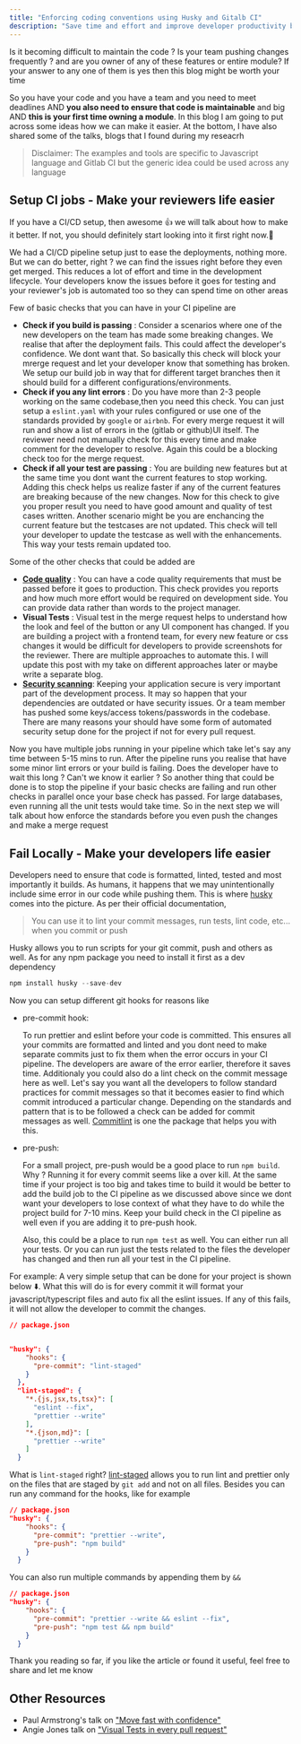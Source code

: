 ```yaml
---
title: "Enforcing coding conventions using Husky and Gitalb CI"
description: "Save time and effort and improve developer productivity by improving your CI/CD workfows. Tips to enhance your CI/CD pipeline and ease out the development and deployment process by automating code reviews"
---
```



Is it becoming difficult to maintain the code ? Is your team pushing changes frequently ? and are you owner of any of these features or entire module? If your answer to any one of them is yes then this blog might be worth your time

So you have your code and you have a team and you need to meet deadlines AND **you also need to ensure that code is maintainable** and big AND **this is your first time owning a module**. In this blog I am going to put across some ideas how we can make it easier. At the bottom, I have also shared some of the talks, blogs that I found during my reseacrh

> Disclaimer: The examples and tools are specific to Javascript language and Gitlab CI but the generic idea could be used across any language

## **Setup CI jobs** - Make your reviewers life easier

If you have a CI/CD setup, then awesome :+1: we will talk about how to make it better. If not, you should definitely start looking into it first right now.:pray: 

We had a CI/CD pipeline setup just to ease the deployments, nothing more. But we can do better, right ? we can find the issues right before they even get merged. This reduces a lot of effort and time in the development lifecycle. Your developers know the issues before it goes for testing and your reviewer's job is automated too so they can spend time on other areas 

Few of basic checks that you can have in your CI pipeline are

 - **Check if you build is passing** : Consider a scenarios where one of the new developers on the team has made some breaking changes. We realise that after the deployment fails. This could affect the developer's confidence. We dont want that. So basically this check will block your mrerge request and let your developer know that something has broken. We setup our build job in way that for different target branches then it should build for a different configurations/environments.
 - **Check if you any lint errors** : Do you have more than 2-3 people working on the same codebase,then you need this check. You can just setup a `eslint.yaml` with your rules configured or use one of the standards provided by `google` or `airbnb`. For every merge request it will run and show a list of errors in the (gitlab or github)UI itself. The reviewer need not manually check for this every time and make comment for the developer to resolve. Again this could be a blocking check too for the merge request.
 - **Check if all your test are passing** : You are building new features but at the same time you dont want the current features to stop working. Adding this check helps us realize faster if any of the current features are breaking because of the new changes. Now for this check to give you proper result you need to have good amount and quality of test cases written. Another scenario might be you are enchancing the current feature but the testcases are not updated. This check will tell your developer to update the testcase as well with the enhancements. This way your tests remain updated too.

Some of the other checks that could be added are

-  **[Code quality](https://docs.gitlab.com/ee/user/project/merge_requests/code_quality.html)** : You can have a code quality requirements that must be passed before it goes to production. This check provides you reports and how much more effort would be required on development side. You can provide data rather than words to the project manager. 
- **Visual Tests** : Visual test in the merge request helps to understand how the look and feel of the button or any UI component has changed. If you are building a project with a frontend team, for every new feature or css changes it would be difficult for developers to provide screenshots for the reviewer. There are multiple approaches to automate this. I will update this post with my take on different approaches later or maybe write a separate blog.
- **[Security scanning](https://docs.gitlab.com/ee/user/application_security/)**: Keeping your application secure is very important part of the development process. It may so happen that your dependencies are outdated or have security issues. Or a team member has pushed some keys/access tokens/passwords in the codebase. There are many reasons your should have some form of automated security setup done for the project if not for every pull request.

Now you have multiple jobs running in your pipeline which take let's say any time between 5-15 mins to run. After the pipeline runs you realise that have some minor lint errors or your build is failing. Does the developer have to wait this long ? Can't we know it earlier ? So another thing that could be done is to stop the pipeline if your basic checks are failing and run other checks in parallel once your base check has passed. For large databases, even running all the unit tests would take time. So in the next step we will talk about how enforce the standards before you even push the changes and make a merge request

## **Fail Locally** - Make your developers life easier

Developers need to ensure that code is formatted, linted, tested and most importantly it builds. As humans, it happens that we may unintentionally include sime error in our code while pushing them. This is where [husky](https://www.npmjs.com/package/husky) comes into the picture. As per their official documentation,

> You can use it to lint your commit messages, run tests, lint code, etc... when you commit or push

Husky allows you to run scripts for your git commit, push and others as well. As for any npm package you need to install it first as a dev dependency

```javascript
npm install husky --save-dev
```

Now you can setup different git hooks for reasons like

 - pre-commit hook: 
 
      To run prettier and eslint before your code is committed. This ensures all your commits are formatted and linted and you dont need to make separate commits just to fix them when the error occurs in your CI pipeline. The developers are aware of the error earlier, therefore it saves time. Additionaly you could also do a lint check on the commit message here as well. Let's say you want all the developers to follow standard practices for commit messages so that it becomes easier to find which commit introduced a particular change. Depending on the standards and pattern that is to be followed a check can be added for commit messages as well. [Commitlint](https://www.npmjs.com/package/commitlint) is one the package that helps you with this.
      
 - pre-push: 
 
      For a small project, pre-push would be a good place to run `npm build`. Why ? Running it for every commit seems like a over kill. At the same time if your project is too big and takes time to build it would be better to add the build job to the CI pipeline as we discussed above since we dont want your developers to lose context of what they have to do while the project build for 7-10 mins. Keep your build check in the CI pipeline as well even if you are adding it to pre-push hook.
      
      Also, this could be a place to run `npm test` as well. You can either run all your tests. Or you can run just the tests related to the files the developer has changed and then run all your test in the CI pipeline.



For example: A very simple setup that can be done for your project is shown below :arrow_down:. What this will do is for every commit it will format your javascript/typescript files and auto fix all the eslint issues. If any of this fails, it will not allow the developer to commit the changes.  

```json
// package.json


"husky": {
    "hooks": {
      "pre-commit": "lint-staged"
    }
  },
  "lint-staged": {
    "*.{js,jsx,ts,tsx}": [
      "eslint --fix",
      "prettier --write"
    ],
    "*.{json,md}": [
      "prettier --write"
    ]
  }

```

What is `lint-staged` right? [lint-staged](https://www.npmjs.com/package/lint-staged) allows you to run lint and prettier only on the files that are staged by `git add` and not on all files. Besides you can run any command for the hooks, like for example


```json
// package.json
"husky": {
    "hooks": {
      "pre-commit": "prettier --write",
      "pre-push": "npm build"
    }
  }

```

You can also run multiple commands by appending them by `&&` 

```json
// package.json
"husky": {
    "hooks": {
      "pre-commit": "prettier --write && eslint --fix",
      "pre-push": "npm test && npm build"
    }
  }

```

Thank you reading so far, if you like the article or found it useful, feel free to share and let me know

## Other Resources

- Paul Armstrong's talk on ["Move fast with confidence"](https://www.youtube.com/watch?v=ikn_dBSski8&t=899s)
- Angie Jones talk on ["Visual Tests in every pull request"](https://githubuniverse.com/Visual-tests-on-every-pull-request/)

  
